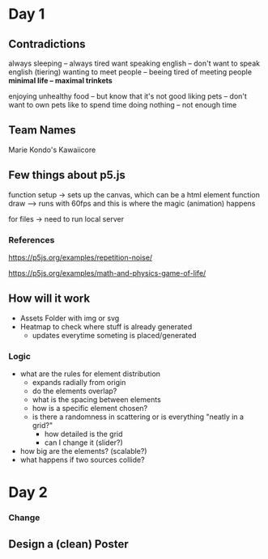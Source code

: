 # Day 1
## Contradictions
always sleeping – always tired
want speaking english – don't want to speak english (tiering)
wanting to meet people – beeing tired of meeting people
**minimal life – maximal trinkets**

enjoying unhealthy food – but know that it's not good
liking pets – don't want to own pets
like to spend time doing nothing – not enough time 

## Team Names
Marie Kondo's Kawaiicore

## Few things about p5.js
function setup -> sets up the canvas, which can be a html element
function draw –> runs with 60fps and this is where the magic (animation) happens

for files -> need to run local server

### References
https://p5js.org/examples/repetition-noise/

https://p5js.org/examples/math-and-physics-game-of-life/


## How will it work
- Assets Folder with img or svg
- Heatmap to check where stuff is already generated
	- updates everytime someting is placed/generated

### Logic
- what are the rules for element distribution
	- expands radially from origin
	- do the elements overlap?
	- what is the spacing between elements
	- how is a specific element chosen?
	-  is there a randomness in scattering or is everything "neatly in a grid?"
		- how detailed is the grid
		- can I change it (slider?)
- how big are the elements? (scalable?)
- what happens if two sources collide?



# Day 2

### Change

## Design a (clean) Poster

